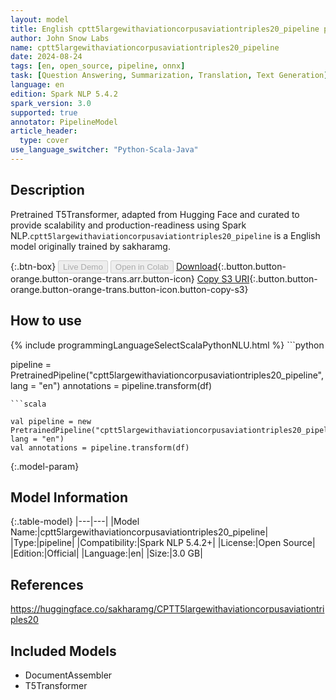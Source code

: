 ```yaml
---
layout: model
title: English cptt5largewithaviationcorpusaviationtriples20_pipeline pipeline T5Transformer from sakharamg
author: John Snow Labs
name: cptt5largewithaviationcorpusaviationtriples20_pipeline
date: 2024-08-24
tags: [en, open_source, pipeline, onnx]
task: [Question Answering, Summarization, Translation, Text Generation]
language: en
edition: Spark NLP 5.4.2
spark_version: 3.0
supported: true
annotator: PipelineModel
article_header:
  type: cover
use_language_switcher: "Python-Scala-Java"
---
```


## Description

Pretrained T5Transformer, adapted from Hugging Face and curated to provide scalability and production-readiness using Spark NLP.`cptt5largewithaviationcorpusaviationtriples20_pipeline` is a English model originally trained by sakharamg.

{:.btn-box}
<button class="button button-orange" disabled>Live Demo</button>
<button class="button button-orange" disabled>Open in Colab</button>
[Download](https://s3.amazonaws.com/auxdata.johnsnowlabs.com/public/models/cptt5largewithaviationcorpusaviationtriples20_pipeline_en_5.4.2_3.0_1724530624141.zip){:.button.button-orange.button-orange-trans.arr.button-icon}
[Copy S3 URI](s3://auxdata.johnsnowlabs.com/public/models/cptt5largewithaviationcorpusaviationtriples20_pipeline_en_5.4.2_3.0_1724530624141.zip){:.button.button-orange.button-orange-trans.button-icon.button-copy-s3}

## How to use



<div class="tabs-box" markdown="1">
{% include programmingLanguageSelectScalaPythonNLU.html %}
```python

pipeline = PretrainedPipeline("cptt5largewithaviationcorpusaviationtriples20_pipeline", lang = "en")
annotations =  pipeline.transform(df)   

```
```scala

val pipeline = new PretrainedPipeline("cptt5largewithaviationcorpusaviationtriples20_pipeline", lang = "en")
val annotations = pipeline.transform(df)

```
</div>

{:.model-param}
## Model Information

{:.table-model}
|---|---|
|Model Name:|cptt5largewithaviationcorpusaviationtriples20_pipeline|
|Type:|pipeline|
|Compatibility:|Spark NLP 5.4.2+|
|License:|Open Source|
|Edition:|Official|
|Language:|en|
|Size:|3.0 GB|

## References

https://huggingface.co/sakharamg/CPTT5largewithaviationcorpusaviationtriples20

## Included Models

- DocumentAssembler
- T5Transformer